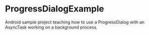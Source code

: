 # ProgressDialogExample
Android sample project teaching how to use a ProgressDialog with an AsyncTask working on a background process.
